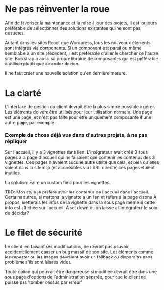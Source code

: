 # Ne pas réinventer la roue

Afin de favoriser la maintenance et la mise à jour des projets, il est toujours préférable de sélectionner des solutions existantes qui ne sont pas désuètes.

Autant dans les sites React que Wordpress, tous les nouveaux éléments sont intégrés via components. Si un component est pareil ou même semblable à un site précédent, il est préférable d'aller le chercher de l'autre site. Bootstrap a aussi sa propre librairie de composantes qui est préférable à utiliser plutôt que de coder de rien.

Il ne faut créer une nouvelle solution qu'en dernière mesure.

# La clarté

L'interface de gestion du client devrait être la plus simple possible à gérer. Les éléments doivent être utilisés pour leur utilisation normale. Une page est une page, et n'est pas faite pour être uniquement composante d'une autre page, par exemple.

### Exemple de chose déjà vue dans d'autres projets, à ne pas répliquer

Sur l'accueil, il y a 3 vignettes sans lien. L'intégrateur avait créé 3 sous pages à la page d'accueil qui ne faisaient que contenir les contenus des 3 vignettes. Ces pages n'avaient aucune autre utilité que cela, et bien qu'elles soient dans la sitemap (et accessibles via l'URL directe) ces pages étaient inutiles.

La solution: Faire un custom field pour les vignettes.

TBD: Mon style je préfère avoir les contenus de l'accueil dans l'accueil. Certains autres, si mettons la vignette a un lien et réfère à la page disons À propos, metterais les infos de la vignette dans la sous page meme si cette info est affichée sur l'accueil. À set down ou on laisse a l'intégrateur le soin de décider?

# Le filet de sécurité

Le client, en faisant ses modifications, ne devrait pas pouvoir accidentellement causer un bug massif de son site. Les éléments comme les repeater ou les images devraient avoir un fallback ou disparaître sans problème s'ils sont laissés vides.

Toute option qui pourrait être dangereuse si modifiée devrait être dans une sous page d'options de l'administration séparée, pour que le client ne puisse pas 'tomber dessus par erreur'
